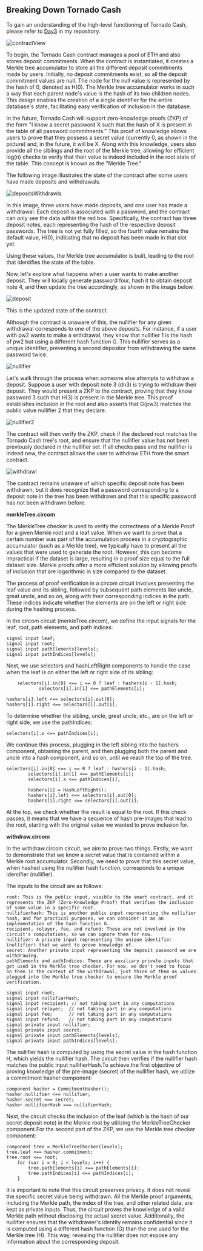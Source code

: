 ## Breaking Down Tornado Cash

To gain an understanding of the high-level functioning of Tornado Cash, please refer to [Day3](https://github.com/spo0ds/Zero-to-ZKP/blob/main/Day03/Day03.md) in my repository.

![contractView](contractView.png)

To begin, the Tornado Cash contract manages a pool of ETH and also stores deposit commitments. When the contract is instantiated, it creates a Merkle tree accumulator to store all the different deposit commitments made by users. Initially, no deposit commitments exist, so all the deposit commitment values are null. The node for the null value is represented by the hash of 0, denoted as H(0). The Merkle tree accumulator works in such a way that each parent node's value is the hash of its two children nodes. This design enables the creation of a single identifier for the entire database's state, facilitating easy verification of inclusion in the database.

In the future, Tornado Cash will support zero-knowledge proofs (ZKP) of the form "I know a secret password X such that the hash of X is present in the table of all password commitments." This proof of knowledge allows users to prove that they possess a secret value (currently 0, as shown in the picture) and, in the future, it will be X. Along with this knowledge, users also provide all the siblings and the root of the Merkle tree, allowing for efficient log(n) checks to verify that their value is indeed included in the root state of the table. This concept is known as the "Merkle Tree."

The following image illustrates the state of the contract after some users have made deposits and withdrawals.

![depositsWithdrawls](depositsWithdrawls.png)

In this image, three users have made deposits, and one user has made a withdrawal. Each deposit is associated with a password, and the contract can only see the data within the red box. Specifically, the contract has three deposit notes, each representing the hash of the respective deposit passwords. The tree is not yet fully filled, so the fourth value remains the default value, H(0), indicating that no deposit has been made in that slot yet.

Using these values, the Merkle tree accumulator is built, leading to the root that identifies the state of the table.

Now, let's explore what happens when a user wants to make another deposit. They will locally generate password four, hash it to obtain deposit note 4, and then update the tree accordingly, as shown in the image below.

![deposit](deposit.png)

This is the updated state of the contract.

Although the contract is unaware of this, the nullifier for any given withdrawal corresponds to one of the above deposits. For instance, if a user with pw2 wants to make a withdrawal, they know that nullifier 1 is the hash of pw2 but using a different hash function G. This nullifier serves as a unique identifier, preventing a second depositor from withdrawing the same password twice.

![nullifier](nullifier.png)

Let's walk through the process when someone else attempts to withdraw a deposit. Suppose a user with deposit note 3 (dn3) is trying to withdraw their deposit. They would present a ZKP to the contract, proving that they know password 3 such that H(3) is present in the Merkle tree. This proof establishes inclusion in the root and also asserts that G(pw3) matches the public value nullifier 2 that they declare.

![nullifier2](nullifier2.png)

The contract will then verify the ZKP, check if the declared root matches the Tornado Cash tree's root, and ensure that the nullifier value has not been previously declared in the nullifier set. If all checks pass and the nullifier is indeed new, the contract allows the user to withdraw ETH from the smart contract.

![withdrawl](withdrawl.png)

The contract remains unaware of which specific deposit note has been withdrawn, but it does recognize that a password corresponding to a deposit note in the tree has been withdrawn and that this specific password has not been withdrawn before.

**merkleTree.circom**

The MerkleTree checker is used to verify the correctness of a Merkle Proof for a given Merkle root and a leaf value. When we want to prove that a certain number was part of the accumulation process in a cryptographic accumulator (such as a Merkle tree), we typically have to present all the values that were used to generate the root. However, this can become impractical if the dataset is large, resulting in a proof size equal to the full dataset size. Merkle proofs offer a more efficient solution by allowing proofs of inclusion that are logarithmic in size compared to the dataset.

The process of proof verification in a circom circuit involves presenting the leaf value and its sibling, followed by subsequent path elements like uncle, great uncle, and so on, along with their corresponding indices in the path. These indices indicate whether the elements are on the left or right side during the hashing process.

In the circom circuit (merkleTree.circom), we define the input signals for the leaf, root, path elements, and path indices:

```circom
signal input leaf;
signal input root;
signal input pathElements[levels];
signal input pathIndices[levels];
```

Next, we use selectors and hashLeftRight components to handle the case when the leaf is on either the left or right side of its sibling:

```circom
    selectors[i].in[0] <== i == 0 ? leaf : hashers[i - 1].hash;
            selectors[i].in[1] <== pathElements[i];

hashers[i].left <== selectors[i].out[0];
hashers[i].right <== selectors[i].out[1];
```

To determine whether the sibling, uncle, great uncle, etc., are on the left or right side, we use the pathIndices:

```circom
selectors[i].s <== pathIndices[i];
```

We continue this process, plugging in the left sibling into the hashers component, obtaining the parent, and then plugging both the parent and uncle into a hash component, and so on, until we reach the top of the tree.

```circom
selectors[i].in[0] <== i == 0 ? leaf : hashers[i - 1].hash;
        selectors[i].in[1] <== pathElements[i];
        selectors[i].s <== pathIndices[i];

        hashers[i] = HashLeftRight();
        hashers[i].left <== selectors[i].out[0];
        hashers[i].right <== selectors[i].out[1];
```

At the top, we check whether the result is equal to the root. If this check passes, it means that we have a sequence of hash pre-images that lead to the root, starting with the original value we wanted to prove inclusion for.

**withdraw.circom**

In the withdraw.circom circuit, we aim to prove two things. Firstly, we want to demonstrate that we know a secret value that is contained within a Merkle root accumulator. Secondly, we need to prove that this secret value, when hashed using the nullifier hash function, corresponds to a unique identifier (nullifier).

The inputs to the circuit are as follows:

    root: This is the public input, visible to the smart contract, and it represents the ZKP (Zero-Knowledge Proof) that verifies the inclusion of some value in a specific root.
    nullifierHash: This is another public input representing the nullifier hash, and for practical purposes, we can consider it as an implementation of the hash function G.
    recipient, relayer, fee, and refund: These are not involved in the circuit's computations, so we can ignore them for now.
    nullifier: A private input representing the unique identifier (nullifier) that we want to prove knowledge of.
    secret: Another private input representing the deposit password we are withdrawing.
    pathElements and pathIndices: These are auxiliary private inputs that get used in the Merkle tree checker. For now, we don't need to focus on them in the context of the withdrawal; just think of them as values plugged into the Merkle tree checker to ensure the Merkle proof verification.

```circom
signal input root;
signal input nullifierHash;
signal input recipient; // not taking part in any computations
signal input relayer;  // not taking part in any computations
signal input fee;      // not taking part in any computations
signal input refund;   // not taking part in any computations
signal private input nullifier;
signal private input secret;
signal private input pathElements[levels];
signal private input pathIndices[levels];
```

The nullifier hash is computed by using the secret value in the hash function H, which yields the nullifier hash. The circuit then verifies if the nullifier hash matches the public input nullifierHash.To achieve the first objective of proving knowledge of the pre-image (secret) of the nullifier hash, we utilize a commitment hasher component:

```circom
component hasher = CommitmentHasher();
hasher.nullifier <== nullifier;
hasher.secret <== secret;
hasher.nullifierHash === nullifierHash;
```

Next, the circuit checks the inclusion of the leaf (which is the hash of our secret deposit note) in the Merkle root by utilizing the MerkleTreeChecker component.For the second part of the ZKP, we use the Merkle tree checker component:

```circom
component tree = MerkleTreeChecker(levels);
tree.leaf <== hasher.commitment;
tree.root <== root;
    for (var i = 0; i < levels; i++) {
        tree.pathElements[i] <== pathElements[i];
        tree.pathIndices[i] <== pathIndices[i];
    }
```

It is important to note that this circuit preserves privacy. It does not reveal the specific secret value being withdrawn. All the Merkle proof arguments, including the Merkle path, the index of the tree, and other related data, are kept as private inputs. Thus, the circuit proves the knowledge of a valid Merkle path without disclosing the actual secret value. Additionally, the nullifier ensures that the withdrawer's identity remains confidential since it is computed using a different hash function (G) than the one used for the Merkle tree (H). This way, revealing the nullifier does not expose any information about the corresponding deposit.
